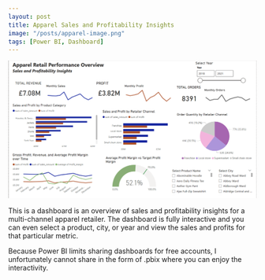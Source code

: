 ```yaml
---
layout: post
title: Apparel Sales and Profitability Insights
image: "/posts/apparel-image.png"
tags: [Power BI, Dashboard]
---
```



![alt text](/img/apparel_dashboard.png "Sales and Profitability")

This is a dashboard is an overview of sales and profitability insights for a multi-channel apparel retailer. The dashboard is fully interactive and you can even select a product, city, or year and view the sales and profits for that particular metric. 

Because Power BI limits sharing dashboards for free accounts, I unfortunately cannot share in the form of .pbix where you can enjoy the interactivity.
